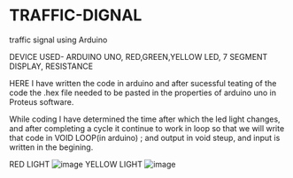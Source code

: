 # TRAFFIC-DIGNAL
traffic signal using Arduino 

DEVICE USED- ARDUINO UNO, RED,GREEN,YELLOW LED, 7 SEGMENT DISPLAY, RESISTANCE

HERE I have written the code in arduino and after sucessful teating of the code the .hex file needed to be pasted in the properties of arduino uno in Proteus software.

While coding I have determined the time after which the led light changes, and after completing a cycle it continue to work in loop so that
we will write that code in VOID LOOP(in arduino) ; and output in void steup, and input is written in the begining.

RED LIGHT 
![image](https://user-images.githubusercontent.com/60343675/138508444-e275c66e-3055-4134-9f2f-0dae0bf34980.png)
YELLOW LIGHT
![image](https://user-images.githubusercontent.com/60343675/138508541-0576aee6-2940-49b4-8bed-e6fe671b30c9.png)
